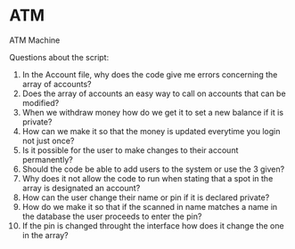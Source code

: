 ATM
===

ATM Machine


Questions about the script:

1. In the Account file, why does the code give me errors concerning the array of accounts?
2. Does the array of accounts an easy way to call on accounts that can be modified?
3. When we withdraw money how do we get it to set a new balance if it is private?
4. How can we make it so that the money is updated everytime you login not just once?
5. Is it possible for the user to make changes to their account permanently?
6. Should the code be able to add users to the system or use the 3 given?
7. Why does it not allow the code to run when stating that a spot in the array is designated an account?
8. How can the user change their name or pin if it is declared private?
9. How do we make it so that if the scanned in name matches a name in the database the user proceeds to enter the pin?
10. If the pin is changed throught the interface how does it change the one in the array?
